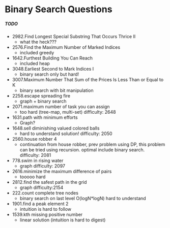 # Binary Search Questions

##### TODO

- 2982.Find Longest Special Substring That Occurs Thrice II
  - what the heck???
- 2576.Find the Maximum Number of Marked Indices
  - included greedy
- 1642.Furthest Building You Can Reach
  - included heap
- 3048.Earliest Second to Mark Indices I
  - binary search only but hard!
- 3007.Maximum Number That Sum of the Prices Is Less Than or Equal to K
  - binary search with bit manipulation
- 2258.escape spreading fire
  - graph + binary search
- 2071.maximum number of task you can assign
  - too hard (tree-map, multi-set) difficulty: 2648
- 1631.path with minimum efforts
  - Graph?
- 1648.sell diminishing valued colored balls
  - hard to understand solution! difficulty: 2050
- 2560.house robber 4
  - continuation from house robber, prev problem using DP, this problem can be tried using recursion. optimal include binary search. difficulty: 2081
- 778.swim in rising water
  - graph difficulty: 2097
- 2616.minimize the maximum difference of pairs
  - tooooo hard
- 2812.find the safest path in the grid
  - graph difficulty:2154
- 222.count complete tree nodes
  - binary search on last level O(logN\*logN) hard to understand
- 1901.find a peak element 2
  - intuition is hard to follow
- 1539.kth missing positive number
  - linear solution (intuition is hard to digest)
